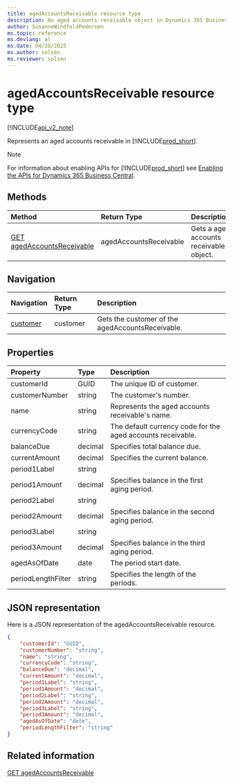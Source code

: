 ```yaml
---
title: agedAccountsReceivable resource type  
description: An aged accounts receivable object in Dynamics 365 Business Central.
author: SusanneWindfeldPedersen
ms.topic: reference
ms.devlang: al
ms.date: 04/28/2025
ms.author: solsen
ms.reviewer: solsen
---
```


# agedAccountsReceivable resource type

[!INCLUDE[api_v2_note](../../../includes/api_v2_note.md)]

Represents an aged accounts receivable in [!INCLUDE[prod_short](../../../includes/prod_short.md)].

> [!NOTE]
> For information about enabling APIs for [!INCLUDE[prod_short](../../../includes/prod_short.md)] see [Enabling the APIs for Dynamics 365 Business Central](../enabling-apis-for-dynamics-nav.md).

## Methods

| Method | Return Type|Description |
|:--------------------|:-----------|:-------------------------|
|[GET agedAccountsReceivable](../api/dynamics_agedaccountsreceivable_get.md)|agedAccountsReceivable|Gets a aged accounts receivable object.|

## Navigation

| Navigation |Return Type| Description |
|:----------|:----------|:-----------------|
|[customer](dynamics_customer.md)|customer |Gets the customer of the agedAccountsReceivable.|

## Properties

| Property           | Type   |Description     |
|:-------------------|:-------|:---------------|
|customerId|GUID|The unique ID of customer.  |
|customerNumber|string|The customer's number.|
|name|string|Represents the aged accounts receivable's name.|
|currencyCode|string|The default currency code for the aged accounts receivable.|
|balanceDue|decimal|Specifies total balance due.|
|currentAmount|decimal|Specifies the current balance.|
|period1Label|string||
|period1Amount|decimal|Specifies balance in the first aging period.|
|period2Label|string||
|period2Amount|decimal|Specifies balance in the second aging period.|
|period3Label|string||
|period3Amount|decimal|Specifies balance in the third aging period.|
|agedAsOfDate|date|The period start date.|
|periodLengthFilter|string|Specifies the length of the periods.|

## JSON representation

Here is a JSON representation of the agedAccountsReceivable resource.


```json
{
    "customerId": "GUID",
    "customerNumber": "string",
    "name": "string",
    "currencyCode": "string",
    "balanceDue": "decimal",
    "currentAmount": "decimal",
    "period1Label": "string",
    "period1Amount": "decimal",
    "period2Label": "string",
    "period2Amount": "decimal",
    "period3Label": "string",
    "period3Amount": "decimal",
    "agedAsOfDate": "date",
    "periodLengthFilter": "string"
}
```
## Related information

[GET agedAccountsReceivable](../api/dynamics_agedAccountsReceivable_Get.md)
